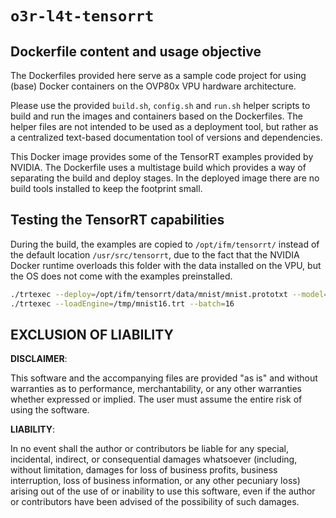 # `o3r-l4t-tensorrt`

## Dockerfile content and usage objective
The Dockerfiles provided here serve as a sample code project for using (base) Docker containers on the OVP80x VPU hardware architecture.

Please use the provided `build.sh`, `config.sh` and `run.sh` helper scripts to build and run the images and containers based on the Dockerfiles.
The helper files are not intended to be used as a deployment tool, but rather as a centralized text-based documentation tool of versions and dependencies.

This Docker image provides some of the TensorRT examples provided by NVIDIA. The Dockerfile uses a multistage build which provides a way of separating the build and deploy stages. In the deployed image there are no build tools installed to keep the footprint small.

## Testing the TensorRT capabilities

During the build, the examples are copied to `/opt/ifm/tensorrt/` instead of the default location `/usr/src/tensorrt`, due to the fact that the NVIDIA Docker runtime overloads this folder with the data installed on the VPU, but the OS does not come with the examples preinstalled.

```bash
./trtexec --deploy=/opt/ifm/tensorrt/data/mnist/mnist.prototxt --model=/opt/ifm/tensorrt/data/mnist/mnist.caffemodel --output=prob --batch=16 --saveEngine=/tmp/mnist16.trt
./trtexec --loadEngine=/tmp/mnist16.trt --batch=16
```


## EXCLUSION OF LIABILITY

**DISCLAIMER**:

This software and the accompanying files are provided "as is" and without warranties as to performance, merchantability, or any other warranties whether expressed or implied. The user must assume the entire risk of using the software.

**LIABILITY**:

In no event shall the author or contributors be liable for any special, incidental, indirect, or consequential damages whatsoever (including, without limitation, damages for loss of business profits, business interruption, loss of business information, or any other pecuniary loss) arising out of the use of or inability to use this software, even if the author or contributors have been advised of the possibility of such damages.
